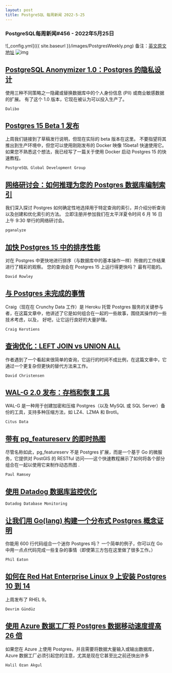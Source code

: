```yaml
---
layout: post
title: PostgreSQL 每周新闻 2022-5-25
---
```

### PostgreSQL每周新闻#456 - 2022年5月25日
![_config.yml]({{ site.baseurl }}/images/PostgresWeekly.png)
备注：[英文原文地址](https://postgresweekly.com/issues/456)
![img](https://res.cloudinary.com/cpress/image/upload/w_1280,e_sharpen:60/dxpjerumowllwolram7f.jpg)
## [PostgreSQL Anonymizer 1.0：Postgres 的隐私设计](https://postgresweekly.com/link/123868/web)
使用三种不同策略之一隐藏或替换数据库中的个人身份信息 (PII) 或商业敏感数据的扩展。 有了这个 1.0 版本，它现在被认为可以投入生产了。


`Dalibo `
## [Postgres 15 Beta 1 发布](https://postgresweekly.com/link/123870/web)
上周我们链接到了草稿发行说明，但现在实际的 beta 版本在这里。 不要指望将其推出到生产环境中，但您可以使用刚刚发布的 Docker 映像 15beta1 快速使用它。 如果您不熟悉这个想法，我已经写了一篇关于使用 Docker 启动 Postgres 15 的快速教程。


`PostgreSQL Global Development Group `
## [网络研讨会：如何推理为您的 Postgres 数据库编制索引](https://postgresweekly.com/link/123874/web)
我们深入探讨 Postgres 如何确定性地选择用于特定查询的索引，并介绍分析查询以及创建和优化索引的方法。 立即注册并参加我们在太平洋夏令时间 6 月 16 日上午 9:30 举行的网络研讨会。


`pganalyze `
## [加快 Postgres 15 中的排序性能](https://postgresweekly.com/link/123887/web)
对在 Postgres 中更快地进行排序（与数据库中的基本操作一样）所做的工作结果进行了精彩的观察。 您的查询会在 Postgres 15 上运行得更快吗？ 最有可能的。


`David Rowley `
## [与 Postgres 未完成的事情](https://postgresweekly.com/link/123875/web)
Craig（现在在 Crunchy Data 工作）是 Heroku 托管 Postgres 服务的关键参与者，在这篇文章中，他讲述了它是如何组合在一起的一些故事，围绕其操作的一些技术考虑，以及， 好吧，让它运行良好的大量护理。


`Craig Kerstiens `
## [查询优化：LEFT JOIN vs UNION ALL](https://postgresweekly.com/link/123876/web)
作者遇到了一个看起来很简单的查询，它运行的时间不成比例，在这篇文章中，它通过一个更复杂但更快的替代方法来工作。


`David Christensen `
## [WAL-G 2.0 发布：存档和恢复工具](https://postgresweekly.com/link/123877/web)
WAL-G 是一种用于创建加密和压缩 Postgres（以及 MySQL 或 SQL Server）备份的工具，支持多种压缩方法，如 LZ4、LZMA 和 Brotli。


`Citus Data `
## [带有 pg_featureserv 的即时热图](https://postgresweekly.com/link/123880/web)
尽管名称如此，pg_featureserv 不是 Postgres 扩展，而是一个基于 Go 的微服务，它提供对 PostGIS 的 RESTful 访问——这个快速教程展示了如何将各个部分组合在一起以使用它来制作动态热图 .


`Paul Ramsey `
## [使用 Datadog 数据库监控优化](https://postgresweekly.com/link/123882/web)


`Datadog Database Monitoring `
## [让我们用 Go(lang) 构建一个分布式 Postgres 概念证明](https://postgresweekly.com/link/123883/web)
你能用 600 行代码组合一个迷你 Postgres 吗？ 一个简单的例子，你可以在 Go 中用一点点代码完成一些复杂的事情（即使第三方包在这里做了很多工作。）


`Phil Eaton `
## [如何在 Red Hat Enterprise Linux 9 上安装 Postgres 10 到 14](https://postgresweekly.com/link/123884/web)
上周发布了 RHEL 9。


`Devrim Gündüz `
## [使用 Azure 数据工厂将 Postgres 数据移动速度提高 26 倍](https://postgresweekly.com/link/123886/web)
如果您在 Azure 上使用 Postgres，并且需要将数据大量输入或输出数据库，Azure 数据工厂必须引起您的注意，尤其是现在它甚至比之前还快出许多


`Halil Ozan Akgul `

